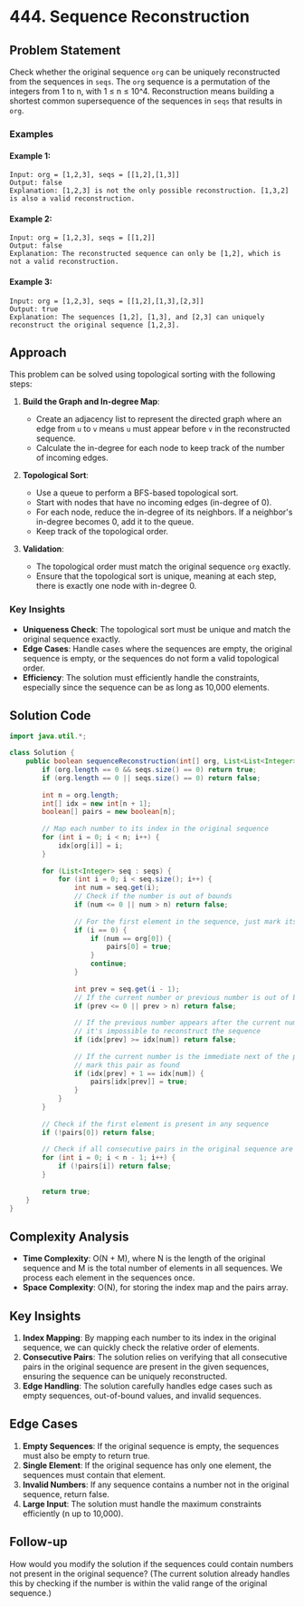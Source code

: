 # 444. Sequence Reconstruction

## Problem Statement
Check whether the original sequence `org` can be uniquely reconstructed from the sequences in `seqs`. The `org` sequence is a permutation of the integers from 1 to n, with 1 ≤ n ≤ 10^4. Reconstruction means building a shortest common supersequence of the sequences in `seqs` that results in `org`.

### Examples

#### Example 1:
```
Input: org = [1,2,3], seqs = [[1,2],[1,3]]
Output: false
Explanation: [1,2,3] is not the only possible reconstruction. [1,3,2] is also a valid reconstruction.
```

#### Example 2:
```
Input: org = [1,2,3], seqs = [[1,2]]
Output: false
Explanation: The reconstructed sequence can only be [1,2], which is not a valid reconstruction.
```

#### Example 3:
```
Input: org = [1,2,3], seqs = [[1,2],[1,3],[2,3]]
Output: true
Explanation: The sequences [1,2], [1,3], and [2,3] can uniquely reconstruct the original sequence [1,2,3].
```

## Approach
This problem can be solved using topological sorting with the following steps:

1. **Build the Graph and In-degree Map**:
   - Create an adjacency list to represent the directed graph where an edge from `u` to `v` means `u` must appear before `v` in the reconstructed sequence.
   - Calculate the in-degree for each node to keep track of the number of incoming edges.

2. **Topological Sort**:
   - Use a queue to perform a BFS-based topological sort.
   - Start with nodes that have no incoming edges (in-degree of 0).
   - For each node, reduce the in-degree of its neighbors. If a neighbor's in-degree becomes 0, add it to the queue.
   - Keep track of the topological order.

3. **Validation**:
   - The topological order must match the original sequence `org` exactly.
   - Ensure that the topological sort is unique, meaning at each step, there is exactly one node with in-degree 0.

### Key Insights
- **Uniqueness Check**: The topological sort must be unique and match the original sequence exactly.
- **Edge Cases**: Handle cases where the sequences are empty, the original sequence is empty, or the sequences do not form a valid topological order.
- **Efficiency**: The solution must efficiently handle the constraints, especially since the sequence can be as long as 10,000 elements.

## Solution Code
```java
import java.util.*;

class Solution {
    public boolean sequenceReconstruction(int[] org, List<List<Integer>> seqs) {
        if (org.length == 0 && seqs.size() == 0) return true;
        if (org.length == 0 || seqs.size() == 0) return false;
        
        int n = org.length;
        int[] idx = new int[n + 1];
        boolean[] pairs = new boolean[n];
        
        // Map each number to its index in the original sequence
        for (int i = 0; i < n; i++) {
            idx[org[i]] = i;
        }
        
        for (List<Integer> seq : seqs) {
            for (int i = 0; i < seq.size(); i++) {
                int num = seq.get(i);
                // Check if the number is out of bounds
                if (num <= 0 || num > n) return false;
                
                // For the first element in the sequence, just mark its existence
                if (i == 0) {
                    if (num == org[0]) {
                        pairs[0] = true;
                    }
                    continue;
                }
                
                int prev = seq.get(i - 1);
                // If the current number or previous number is out of bounds, return false
                if (prev <= 0 || prev > n) return false;
                
                // If the previous number appears after the current number in the original sequence,
                // it's impossible to reconstruct the sequence
                if (idx[prev] >= idx[num]) return false;
                
                // If the current number is the immediate next of the previous number in the original sequence,
                // mark this pair as found
                if (idx[prev] + 1 == idx[num]) {
                    pairs[idx[prev]] = true;
                }
            }
        }
        
        // Check if the first element is present in any sequence
        if (!pairs[0]) return false;
        
        // Check if all consecutive pairs in the original sequence are present in the sequences
        for (int i = 0; i < n - 1; i++) {
            if (!pairs[i]) return false;
        }
        
        return true;
    }
}
```

## Complexity Analysis
- **Time Complexity**: O(N + M), where N is the length of the original sequence and M is the total number of elements in all sequences. We process each element in the sequences once.
- **Space Complexity**: O(N), for storing the index map and the pairs array.

## Key Insights
1. **Index Mapping**: By mapping each number to its index in the original sequence, we can quickly check the relative order of elements.
2. **Consecutive Pairs**: The solution relies on verifying that all consecutive pairs in the original sequence are present in the given sequences, ensuring the sequence can be uniquely reconstructed.
3. **Edge Handling**: The solution carefully handles edge cases such as empty sequences, out-of-bound values, and invalid sequences.

## Edge Cases
1. **Empty Sequences**: If the original sequence is empty, the sequences must also be empty to return true.
2. **Single Element**: If the original sequence has only one element, the sequences must contain that element.
3. **Invalid Numbers**: If any sequence contains a number not in the original sequence, return false.
4. **Large Input**: The solution must handle the maximum constraints efficiently (n up to 10,000).

## Follow-up
How would you modify the solution if the sequences could contain numbers not present in the original sequence? (The current solution already handles this by checking if the number is within the valid range of the original sequence.)